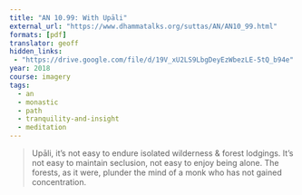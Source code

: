 ```yaml
---
title: "AN 10.99: With Upāli"
external_url: "https://www.dhammatalks.org/suttas/AN/AN10_99.html"
formats: [pdf]
translator: geoff
hidden_links:
 - "https://drive.google.com/file/d/19V_xU2LS9LbgDeyEzWbezLE-5tQ_b94e"
year: 2018
course: imagery
tags:
  - an
  - monastic
  - path
  - tranquility-and-insight
  - meditation
---
```


> Upāli, it’s not easy to endure isolated wilderness & forest lodgings. It’s not easy to maintain seclusion, not easy to enjoy being alone. The forests, as it were, plunder the mind of a monk who has not gained concentration.
